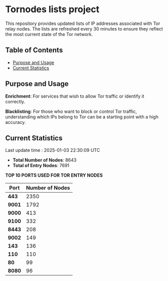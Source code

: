 # Tornodes lists project

This repository provides updated lists of IP addresses associated with Tor relay nodes. The lists are refreshed every 30 minutes to ensure they reflect the most current state of the Tor network.

## Table of Contents

- [Purpose and Usage](#purpose-and-usage)
- [Current Statistics](#current-statistics)


## Purpose and Usage

**Enrichment**: For services that wish to allow Tor traffic or identify it correctly.

**Blacklisting**: For those who want to block or control Tor traffic, understanding which IPs belong to Tor can be a starting point with a high accuracy.

## Current Statistics

Last update time : 2025-01-03 22:30:09 UTC

- **Total Number of Nodes**: 8643
- **Total of Entry Nodes**: 7691

**TOP 10 PORTS USED FOR TOR ENTRY NODES**

| **Port** | **Number of Nodes** |
|------|-----------------|
| **443**   | 2350  |
| **9001**   | 1792  |
| **9000**   | 413  |
| **9100**   | 332  |
| **8443**   | 208  |
| **9002**   | 149  |
| **143**   | 136  |
| **110**   | 110  |
| **80**   | 99  |
| **8080**   | 96  |

